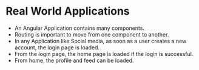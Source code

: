 # Real World Applications

- An Angular Application contains many components.
- Routing is important to move from one component to another.
- In any Application like Social media, as soon as a user creates a new account, the login page is loaded.
- From the login page, the home page is loaded if the login is successful.
- From home, the profile and feed can be loaded.

